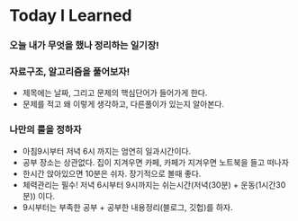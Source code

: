 # Today I Learned


### 오늘 내가 무엇을 했나 정리하는 일기장!

### 자료구조, 알고리즘을 풀어보자!
- 제목에는 날짜, 그리고 문제의 핵심단어가 들어가게 한다.
- 문제를 적고 왜 이렇게 생각하고, 다른풀이가 있는지 알아본다.

### 나만의 룰을 정하자
- 아침9시부터 저녁 6시 까지는 엄연히 일과시간이다.
- 공부 장소는 상관없다. 집이 지겨우면 카페, 카페가 지겨우면 노트북을 들고 떠나자
- 한시간 앉아있으면 10분은 쉬자. 장기적으로 볼때 좋다.
- 체력관리는 필수! 저녁 6시부터 9시까지는 쉬는시간(저녁(30분) + 운동(1시간30분)) 이다. 
- 9시부터는 부족한 공부 + 공부한 내용정리(블로그, 깃헙)를 하자.
